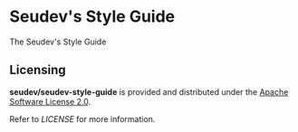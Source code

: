 # Seudev's Style Guide

The Seudev's Style Guide

## Licensing

**seudev/seudev-style-guide** is provided and distributed under the [Apache Software License 2.0](http://www.apache.org/licenses/LICENSE-2.0).

Refer to *LICENSE* for more information.
